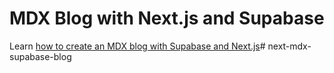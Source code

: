# MDX Blog with Next.js and Supabase

Learn
[how to create an MDX blog with Supabase and Next.js](https://swkeever.com/supabase/blog)# next-mdx-supabase-blog

